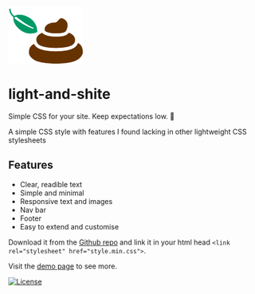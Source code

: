 ![alt logo](https://github.com/alexjj/light-and-shite/blob/master/logo.png?raw=true)

# light-and-shite
Simple CSS for your site. Keep expectations low. :shit: 

A simple CSS style with features I found lacking in other lightweight CSS stylesheets

## Features

* Clear, readible text
* Simple and minimal
* Responsive text and images
* Nav bar
* Footer
* Easy to extend and customise

Download it from the [Github repo](https://raw.githubusercontent.com/alexjj/light-and-shite/master/style.css.min)
and link it in your html head `<link rel="stylesheet" href="style.min.css">`.

Visit the [demo page](https://alexjj.github.io/light-and-shite) to see more.


[![License](https://img.shields.io/badge/license-MIT-green.svg)](https://github.com/alexjj/alexjj.com/blob/master/LICENSE)
